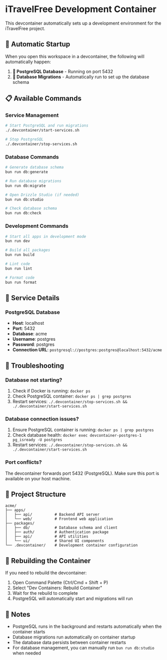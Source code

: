 # iTravelFree Development Container

This devcontainer automatically sets up a development environment for the iTravelFree project.

## 🚀 Automatic Startup

When you open this workspace in a devcontainer, the following will automatically happen:

1. **🐘 PostgreSQL Database** - Running on port 5432
2. **🔄 Database Migrations** - Automatically run to set up the database schema

## 📋 Available Commands

### Service Management

```bash
# Start PostgreSQL and run migrations
./.devcontainer/start-services.sh

# Stop PostgreSQL
./.devcontainer/stop-services.sh
```

### Database Commands

```bash
# Generate database schema
bun run db:generate

# Run database migrations
bun run db:migrate

# Open Drizzle Studio (if needed)
bun run db:studio

# Check database schema
bun run db:check
```

### Development Commands

```bash
# Start all apps in development mode
bun run dev

# Build all packages
bun run build

# Lint code
bun run lint

# Format code
bun run format
```

## 🔧 Service Details

### PostgreSQL Database
- **Host**: localhost
- **Port**: 5432
- **Database**: acme
- **Username**: postgres
- **Password**: postgres
- **Connection URL**: `postgresql://postgres:postgres@localhost:5432/acme`

## 🐛 Troubleshooting

### Database not starting?
1. Check if Docker is running: `docker ps`
2. Check PostgreSQL container: `docker ps | grep postgres`
3. Restart services: `./.devcontainer/stop-services.sh && ./.devcontainer/start-services.sh`

### Database connection issues?
1. Ensure PostgreSQL container is running: `docker ps | grep postgres`
2. Check database health: `docker exec devcontainer-postgres-1 pg_isready -U postgres`
3. Restart services: `./.devcontainer/stop-services.sh && ./.devcontainer/start-services.sh`

### Port conflicts?
The devcontainer forwards port 5432 (PostgreSQL). Make sure this port is available on your host machine.

## 📁 Project Structure

```
acme/
├── apps/
│   ├── api/          # Backend API server
│   └── web/          # Frontend web application
├── packages/
│   ├── db/           # Database schema and client
│   ├── auth/         # Authentication package
│   ├── api/          # API utilities
│   └── ui/           # Shared UI components
└── .devcontainer/    # Development container configuration
```

## 🔄 Rebuilding the Container

If you need to rebuild the devcontainer:

1. Open Command Palette (Ctrl/Cmd + Shift + P)
2. Select "Dev Containers: Rebuild Container"
3. Wait for the rebuild to complete
4. PostgreSQL will automatically start and migrations will run

## 📝 Notes

- PostgreSQL runs in the background and restarts automatically when the container starts
- Database migrations run automatically on container startup
- The database data persists between container restarts
- For database management, you can manually run `bun run db:studio` when needed 